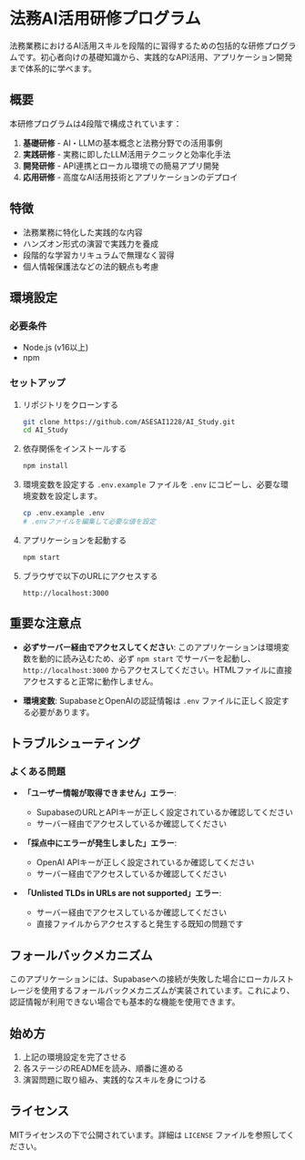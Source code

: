 # 法務AI活用研修プログラム

法務業務におけるAI活用スキルを段階的に習得するための包括的な研修プログラムです。初心者向けの基礎知識から、実践的なAPI活用、アプリケーション開発まで体系的に学べます。

## 概要

本研修プログラムは4段階で構成されています：

1. **基礎研修** - AI・LLMの基本概念と法務分野での活用事例
2. **実践研修** - 実務に即したLLM活用テクニックと効率化手法
3. **開発研修** - API連携とローカル環境での簡易アプリ開発
4. **応用研修** - 高度なAI活用技術とアプリケーションのデプロイ

## 特徴

- 法務業務に特化した実践的な内容
- ハンズオン形式の演習で実践力を養成
- 段階的な学習カリキュラムで無理なく習得
- 個人情報保護法などの法的観点も考慮

## 環境設定

### 必要条件
- Node.js (v16以上)
- npm

### セットアップ
1. リポジトリをクローンする
   ```bash
   git clone https://github.com/ASESAI1228/AI_Study.git
   cd AI_Study
   ```

2. 依存関係をインストールする
   ```bash
   npm install
   ```

3. 環境変数を設定する
   `.env.example` ファイルを `.env` にコピーし、必要な環境変数を設定します。
   ```bash
   cp .env.example .env
   # .envファイルを編集して必要な値を設定
   ```

4. アプリケーションを起動する
   ```bash
   npm start
   ```

5. ブラウザで以下のURLにアクセスする
   ```
   http://localhost:3000
   ```

## 重要な注意点

- **必ずサーバー経由でアクセスしてください**: このアプリケーションは環境変数を動的に読み込むため、必ず `npm start` でサーバーを起動し、`http://localhost:3000` からアクセスしてください。HTMLファイルに直接アクセスすると正常に動作しません。

- **環境変数**: SupabaseとOpenAIの認証情報は `.env` ファイルに正しく設定する必要があります。

## トラブルシューティング

### よくある問題

- **「ユーザー情報が取得できません」エラー**: 
  - SupabaseのURLとAPIキーが正しく設定されているか確認してください
  - サーバー経由でアクセスしているか確認してください

- **「採点中にエラーが発生しました」エラー**:
  - OpenAI APIキーが正しく設定されているか確認してください
  - サーバー経由でアクセスしているか確認してください

- **「Unlisted TLDs in URLs are not supported」エラー**:
  - サーバー経由でアクセスしているか確認してください
  - 直接ファイルからアクセスすると発生する既知の問題です

## フォールバックメカニズム

このアプリケーションには、Supabaseへの接続が失敗した場合にローカルストレージを使用するフォールバックメカニズムが実装されています。これにより、認証情報が利用できない場合でも基本的な機能を使用できます。

## 始め方

1. 上記の環境設定を完了させる
2. 各ステージのREADMEを読み、順番に進める
3. 演習問題に取り組み、実践的なスキルを身につける

## ライセンス

MITライセンスの下で公開されています。詳細は `LICENSE` ファイルを参照してください。 